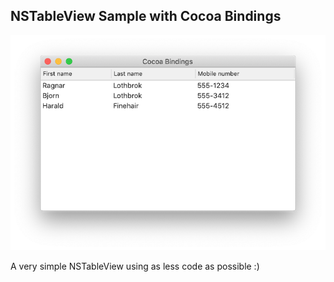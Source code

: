 ## NSTableView Sample with Cocoa Bindings

![CocoaBindings](CocoaBindings.png)

A very simple NSTableView using as less code as possible :)
